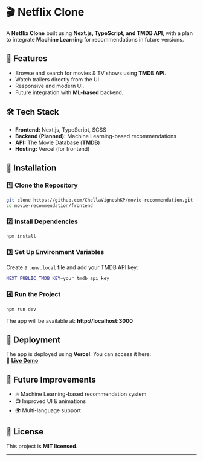 # 🎬 Netflix Clone

A **Netflix Clone** built using **Next.js, TypeScript, and TMDB API**, with a plan to integrate **Machine Learning** for recommendations in future versions.

## 🚀 Features
- Browse and search for movies & TV shows using **TMDB API**.
- Watch trailers directly from the UI.
- Responsive and modern UI.
- Future integration with **ML-based** backend.

## 🛠️ Tech Stack
- **Frontend:** Next.js, TypeScript, SCSS
- **Backend (Planned):** Machine Learning-based recommendations
- **API:** The Movie Database (**TMDB**)
- **Hosting:** Vercel (for frontend)

## 🔧 Installation

### 1️⃣ Clone the Repository
```sh
git clone https://github.com/ChellaVigneshKP/movie-recommendation.git
cd movie-recommendation/frontend
```
### 2️⃣ Install Dependencies
```sh
npm install
```

### 3️⃣ Set Up Environment Variables
Create a `.env.local` file and add your TMDB API key:
```sh
NEXT_PUBLIC_TMDB_KEY=your_tmdb_api_key
```

### 4️⃣ Run the Project
```sh
npm run dev
```
The app will be available at: **http://localhost:3000**

## 🚀 Deployment
The app is deployed using **Vercel**. You can access it here:  
🔗 **[Live Demo](https://movie.chellavignesh.com/)**  

## 📌 Future Improvements
- 🔥 Machine Learning-based recommendation system
- 📺 Improved UI & animations
- 🌍 Multi-language support

## 📝 License
This project is **MIT licensed**.

---
